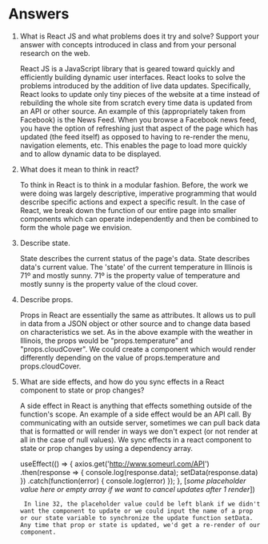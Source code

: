 # Answers

1. What is React JS and what problems does it try and solve? Support your answer with concepts introduced in class and from your personal research on the web.

    React JS is a JavaScript library that is geared toward quickly and efficiently building dynamic user interfaces. React looks to solve the problems introduced by the addition of live data updates. Specifically, React looks to update only tiny pieces of the website at a time instead of rebuilding the whole site from scratch every time data is updated from an API or other source. An example of this (appropriately taken from Facebook) is the News Feed. When you browse a Facebook news feed, you have the option of refreshing just that aspect of the page which has updated (the feed itself) as opposed to having to re-render the menu, navigation elements, etc. This enables the page to load more quickly and to allow dynamic data to be displayed.

1. What does it mean to think in react?

    To think in React is to think in a modular fashion. Before, the work we were doing was largely descriptive, imperative programming that would describe specific actions and expect a specific result. In the case of React, we break down the function of our entire page into smaller components which can operate independently and then be combined to form the whole page we envision.

1. Describe state.

    State describes the current status of the page's data. State describes data's current value. The 'state' of the current temperature in Illinois is 71º and mostly sunny. 71º is the property value of temperature and mostly sunny is the property value of the cloud cover.

1. Describe props.

    Props in React are essentially the same as attributes. It allows us to pull in data from a JSON object or other source and to change data based on characteristics we set. As in the above example with the weather in Illinois, the props would be "props.temperature" and "props.cloudCover". We could create a component which would render differently depending on the value of props.temperature and props.cloudCover.

1. What are side effects, and how do you sync effects in a React component to state or prop changes?

    A side effect in React is anything that effects something outside of the function's scope. An example of a side effect would be an API call. By communicating with an outside server, sometimes we can pull back data that is formatted or will render in ways we don't expect (or not render at all in the case of null values). We sync effects in a react component to state or prop changes by using a dependency array. 

    useEffect(() => {
        axios.get('http://www.someurl.com/API')
        .then(response =>  {
            console.log(response.data);
            setData(response.data)
        })
        .catch(function(error) {
            console.log(error)
        });
    }, [*some placeholder value here or empty array if we want to cancel updates after 1 render*])

        In line 32, the placeholder value could be left blank if we didn't want the component to update or we could input the name of a prop or our state variable to synchronize the update function setData. Any time that prop or state is updated, we'd get a re-render of our component.